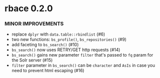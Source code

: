 rbace 0.2.0
===========

### MINOR IMPROVEMENTS

* replace `dplyr` with `data.table::rbindlist` (#6)
* two new functions: `bs_profile()`, `bs_repositories()` (#9)
* add faceting to `bs_search()` (#10)
* `bs_search()` now uses RETRY/GET http requests (#14)
* `bs_search()` gains new parameter `filter` that's passed to `fq` param for the Solr server (#15)
* `filter` parameter in `bs_search()` can be `character` and `AsIs` in case you need to prevent html escaping (#16)
